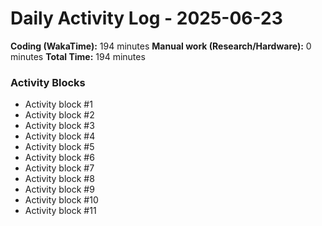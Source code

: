 # Daily Activity Log - 2025-06-23

**Coding (WakaTime):** 194 minutes
**Manual work (Research/Hardware):** 0 minutes
**Total Time:** 194 minutes

### Activity Blocks
- Activity block #1
- Activity block #2
- Activity block #3
- Activity block #4
- Activity block #5
- Activity block #6
- Activity block #7
- Activity block #8
- Activity block #9
- Activity block #10
- Activity block #11
